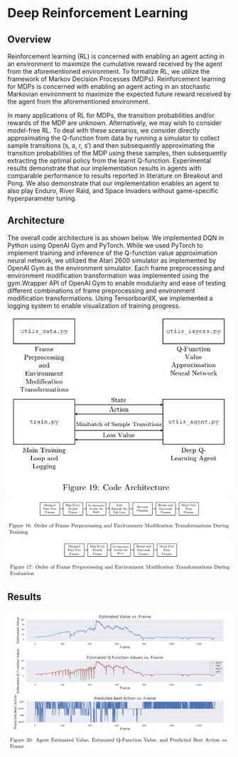 # Deep Reinforcement Learning

## Overview
Reinforcement learning (RL) is concerned with enabling an agent acting in an
environment to maximize the cumulative reward received by the agent from the aforementioned
environment.
To formalize RL, we utilize the framework of Markov Decision Processes (MDPs). Reinforcement
learning for MDPs is concerned with enabling an agent acting in an stochastic Markovian
environment to maximize the expected future reward received by the agent from the aforementioned environment.


In many applications of RL for MDPs, the transition probabilities and/or rewards of the MDP are
unknown. Alternatively, we may wish to consider model-free RL. To deal with these scenarios, we
consider directly approximating the Q-function from data by running a simulator to collect sample
transitions (s, a, r, s′) and then subsequently approximating the transition probabilities of the MDP
using these samples, then subsequently extracting the optimal policy from the learnt Q-function.
Experimental results demonstrate that our implementation results in agents with comparable performance to results reported in literature on Breakout and Pong. We also demonstrate that our implementation enables an agent
to also play Enduro, River Raid, and Space Invaders without game-specific hyperparameter tuning.

## Architecture

The overall code architecture is as shown below. We implemented DQN in
Python using OpenAI Gym and PyTorch. While we used PyTorch to implement training and
inference of the Q-function value approximation neural network, we utilized the Atari 2600 simulator
as implemented by OpenAI Gym as the environment simulator. Each frame preprocessing and
environment modification transformation was implemented using the gym.Wrapper API of OpenAI
Gym to enable modularity and ease of testing different combinations of frame preprocessing and
environment modification transformations. Using TensorboardX, we implemented a logging
system to enable visualization of training progress.

![](https://github.com/bingzhewei/DRL/blob/main/2.png)
![](https://github.com/bingzhewei/DRL/blob/main/3.png)
![](https://github.com/bingzhewei/DRL/blob/main/4.png)



## Results
![](https://github.com/bingzhewei/DRL/blob/main/1.png)
